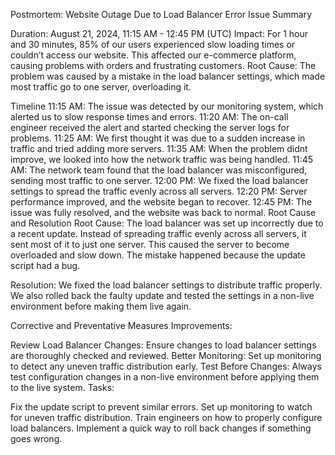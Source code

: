 Postmortem: Website Outage Due to Load Balancer Error
Issue Summary

Duration: August 21, 2024, 11:15 AM - 12:45 PM (UTC)
Impact: For 1 hour and 30 minutes, 85% of our users experienced slow loading times or couldn’t access our website. This affected our e-commerce platform, causing problems with orders and frustrating customers.
Root Cause: The problem was caused by a mistake in the load balancer settings, which made most traffic go to one server, overloading it.

Timeline
11:15 AM: The issue was detected by our monitoring system, which alerted us to slow response times and errors.
11:20 AM: The on-call engineer received the alert and started checking the server logs for problems.
11:25 AM: We first thought it was due to a sudden increase in traffic and tried adding more servers.
11:35 AM: When the problem didnt improve, we looked into how the network traffic was being handled.
11:45 AM: The network team found that the load balancer was misconfigured, sending most traffic to one server.
12:00 PM: We fixed the load balancer settings to spread the traffic evenly across all servers.
12:20 PM: Server performance improved, and the website began to recover.
12:45 PM: The issue was fully resolved, and the website was back to normal.
Root Cause and Resolution
Root Cause:
The load balancer was set up incorrectly due to a recent update. Instead of spreading traffic evenly across all servers, it sent most of it to just one server. This caused the server to become overloaded and slow down. The mistake happened because the update script had a bug.

Resolution:
We fixed the load balancer settings to distribute traffic properly. We also rolled back the faulty update and tested the settings in a non-live environment before making them live again.

Corrective and Preventative Measures
Improvements:

Review Load Balancer Changes: Ensure changes to load balancer settings are thoroughly checked and reviewed.
Better Monitoring: Set up monitoring to detect any uneven traffic distribution early.
Test Before Changes: Always test configuration changes in a non-live environment before applying them to the live system.
Tasks:

 Fix the update script to prevent similar errors.
 Set up monitoring to watch for uneven traffic distribution.
 Train engineers on how to properly configure load balancers.
 Implement a quick way to roll back changes if something goes wrong.
